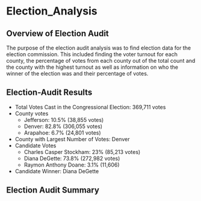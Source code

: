 # Election_Analysis
## Overview of Election Audit
The purpose of the election audit analysis was to find election data for the election commission. This included finding the voter turnout for each county, the percentage of votes from each county out of the total count and the county with the highest turnout as well as information on who the winner of the election was and their percentage of votes. 


## Election-Audit Results
* Total Votes Cast in the Congressional Election: 369,711 votes
* County votes
  - Jefferson: 10.5% (38,855 votes)
  - Denver: 82.8% (306,055 votes)
  - Arapahoe: 6.7% (24,801 votes)
* County with Largest Number of Votes: Denver
* Candidate Votes
  - Charles Casper Stockham: 23% (85,213 votes)
  - Diana DeGette: 73.8% (272,982 votes)
  - Raymon Anthony Doane: 3.1% (11,606)
* Candidate Winner: Diana DeGette

## Election Audit Summary

